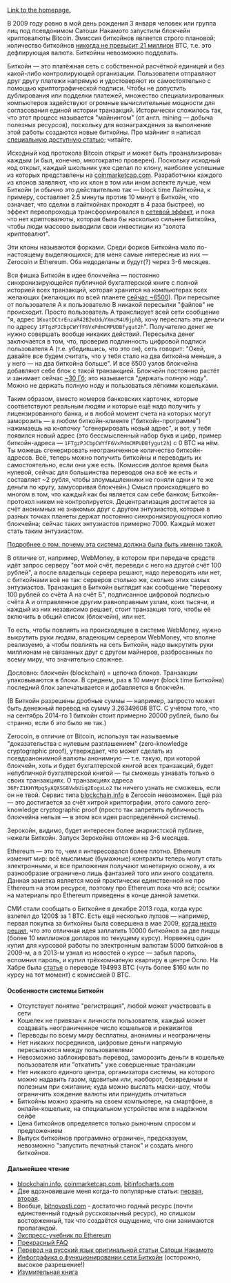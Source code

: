 [Link to the homepage.](https://github.com/snordenstorm/wiki/wiki/My-Ethereum-Homepage)

В 2009 году ровно в мой день рождения 3 января человек или группа лиц под псевдонимом Сатоши Накамото запустили блокчейн криптовалюты Bitcoin. Эмиссия биткойнов является строго плановой; количество биткойнов [никогда не превысит 21 миллион](https://en.bitcoin.it/wiki/Controlled_supply#Projected_Bitcoins_Short_Term) BTC, т.е. это дефлирующая валюта. Биткойны невозможно подделать.

Биткойн — это платёжная сеть с собственной расчётной единицей и без какой-либо контролирующей организации. Пользователи отправляют друг другу платежи напрямую и удостоверяют их самостоятельно с помощью криптографической подписи. Чтобы не допустить дублирования или подделки платежей, множество специализированных компьютеров задействуют огромные вычислительные мощности для согласования единой истории транзакций. Исторически сложилось так, что этот процесс называется "майнингом" (от англ. mining — добыча полезных ресурсов), поскольку для вознаграждения за выполнение этой работы создаются новые биткойны. Про майнинг я написал [специальную доступную статью](https://github.com/snordenstorm/wiki/wiki/%D0%9C%D0%B0%D0%B9%D0%BD%D0%B8%D0%BD%D0%B3-%D0%B1%D0%B8%D1%82%D0%BA%D0%BE%D0%B9%D0%BD%D0%BE%D0%B2); читайте. 

Исходный код протокола Bitcoin открыт и может быть проанализирован каждым (и был, конечно, многократно проверен). Поскольку исходный код открыт, каждый школьник уже сделал по клону, наиболее успешные из которых представлены на [coinmarketcap.com](http://coinmarketcap.com/). Разработчики каждого из клонов заявляют, что их клон в том или ином аспекте лучше, чем Биткойн (и обычно это действительно так — block time Лайткойна, к примеру, составляет 2.5 минуты против 10 минут в Биткойн, что означает, что сделки в лайткойнах проходят в 4 раза быстрее), но эффект первопроходца трансформировался в [сетевой эффект](http://www.computerra.ru/wp-content/uploads/2014/07/BitLicense-3-780x552.png), и пока что нет криптовалюты, которая была бы насколько сильнее Биткойна, чтобы люди массово выводили свои инвестиции из "золота криптовалют".

Эти клоны называются форками. Среди форков Биткойна мало по-настоящему выделяющихся; для меня самые интересные из них — Zerocoin и Ethereum. Оба недоделаны и будут(?) через 3-6 месяцев.

Вся фишка Биткойн в идее блокчейна — постоянно синхронизирующейся публичной бухгалтерской книге с полной историей всех транзакций, которая хранится на компьютерах всех желающих (желающих по всей планете [сейчас ~6500](https://getaddr.bitnodes.io/)). При пересылке от пользователя А к пользователю В никакой пересылки "файлов" не происходит. Просто пользователь А транслирует всей сети сообщение "я, адрес `1KeatDCtrEnzaR42B2eUduYXmcM4U9jphB`, хочу переслать эти деньги по адресу `1FTgzPJCbpCWYfF6VxPdmCMPUDBfygut2h`". Получателю денег не нужно совершать вообще никаких действий. Пересылка денег заключается в том, что, проверив подлинность цифровой подписи пользователя А (т.е. убедившись, что это он), сеть говорит: "Окей, давайте все будем считать, что у тебя стало на два биткойна меньше, а у него — на два биткойна больше". И все 6500 узлов блокчейна добавляют себе блок с такой транзакцией. Блокчейн постоянно растёт и занимает сейчас [~30 Гб](http://bitinfocharts.com/ru/); это называется "держать полную ноду". Можно не держать полную ноду и пользоваться лёгкими кошельками.

Таким образом, вместо номеров банковских карточек, которые соответствуют реальным людям и которые ещё надо получить у лицензированного банка, и в любой момент счета на которых могут заморозить — в любом биткойн-клиенте ("биткойн-программе") нажимаешь на кнопочку "сгенерировать новый адрес", и вот, у тебя появился новый адрес (это бессмысленный набор букв и цифр, пример биткойн-адреса — `1FTgzPJCbpCWYfF6VxPdmCMPUDBfygut2h`) с 0 BTC на нём. Ты можешь сгенерировать неограниченное количество биткойн-адресов. Всё, теперь можно получить биткойны и переводить их самостоятельно, если они уже есть. (Комиссия долгое время была нулевой, сейчас для большинства переводов она всё же есть и составляет ~2 рубля, чтобы злоумышленники не гоняли одни и те же деньги по кругу, замусоривая блокчейн.) Смысл происходящего во многом в том, что каждый как бы является сам себе банком; Биткойн-протокол никем не контролируется. Децентрализация достигается за счёт анонимных не знакомых друг с другом энтузиастов, которые в разных точках планеты держат постоянно синхронизирующуюся копию блокчейна; сейчас таких энтузиастов примерно 7000. Каждый может стать таким энтузиастом.

[Подробнее о том, почему эта система должна была быть именно такой.](https://github.com/snordenstorm/wiki/wiki/%D0%9C%D0%B0%D0%B9%D0%BD%D0%B8%D0%BD%D0%B3-%D0%B1%D0%B8%D1%82%D0%BA%D0%BE%D0%B9%D0%BD%D0%BE%D0%B2#%D0%97%D0%B0%D1%87%D0%B5%D0%BC-%D0%BD%D1%83%D0%B6%D0%B5%D0%BD-%D0%BC%D0%B0%D0%B9%D0%BD%D0%B8%D0%BD%D0%B3)

В отличие от, например, WebMoney, в котором при передаче средств идёт запрос серверу "вот мой счёт, переведи с него на другой счёт 100 рублей", а после владельцы сервера решают, надо переводить или нет, с биткойнами всё не так: серверов столько же, сколько этих самых энтузиастов. Транзакция в Биткойн выглядит как сообщение "перевожу 100 рублей со счёта А на счёт Б", подписанное цифровой подписью счёта А и отправленное другим равноправным узлам, коих тысячи, и каждый из них независимо решает, стоит транзакция того, чтобы её включить в общий список (блокчейн), или нет.

То есть, чтобы повлиять на происходящее в системе WebMoney, нужно выкрутить руки людям, владеющим сервером WebMoney, что вполне реализуемо, а чтобы повлиять на сеть Биткойн, надо выкрутить руки миллионам не связанных друг с другом майнеров, разбросанных по всему миру, что значительно сложнее.

Дословно: блокчейн (blockchain) = цепочка блоков. Транзакции упаковываются в блоки. В среднем, раз в 10 минут (block time Биткойна) последний блок запечатывается и добавляется в блокчейн.

(В Биткойн разрешены дробные суммы — например, запросто может быть денежный перевод на сумму 3.26349608 BTC. С учётом того, что на сентябрь 2014-го 1 биткойн стоит примерно 20000 рублей, было бы странно, если б это было не так.)

Zerocoin, в отличие от Bitcoin, используя так называемые "доказательства с нулевым разглашением" (zero-knowledge cryptographic proof), утверждает, что может сделать из псевдоанонимной валюты анонимную — т.е. такую, при которой блокчейн, хоть и будет бухгалтерской книгой всех транзакций, будет непубличной бухгалтерской книгой — ты сможешь узнавать только о своих транзакциях. О транзакциях адреса `36PrZ1KHYMpqSyAQXSG8VwbUiq2EogxLo2` ты ничего узнать не сможешь, если он не твой. Сервис типа [blockchain.info](http://blockchain.info/) в Zerocoin невозможен. Ещё раз — это достигается за счёт хитрой криптографии, этого самого zero-knowledge cryptographic proof (просто так запретить публичность блокчейна нельзя — в этом вся идея распределённой системы).

Зерокойн, видимо, будет интересен более анархистской публике, нежели Биткойн. Запуск Зерокойна отложен на 3-6 месяцев.

Ethereum — это то, чем я интересовался более плотно. Ethereum изменит мир: всё мыслимые (бумажные) контракты теперь могут стать электронными, и все приложения получают монетарную основу, а их разнообразие ограничено лишь фантазией того или иного создателя. Данная заметка является моей практически единственной не про Ethereum на этом ресурсе, поэтому про Ethereum пока что всё; ссылки на материалы про Ethereum приведены в конце данной заметки.

СМИ стали сообщать о Биткойне в декабре 2013 года, когда курс взлетел до 1200$ за 1 BTC. Есть ещё несколько лулзов — например, первая покупка за биткойны была совершена в мае 2009, [когда некто решил](https://bitcointalk.org/index.php?topic=137.0), что это отличная идея заплатить 10000 биткойнов за две пиццы (более 10 миллионов долларов по текущему курсу). Норвежец один купил для курсовой работы по электронным валютам 5000 биткойнов в 2009-м, а в 2013-м узнал из новостей о курсе — забыл пароль, вспомнил пароль, и купил трёхкомнатную квартиру в центре Осло. На Хабре была [статья](http://habrahabr.ru/post/203374/) о переводе 194993 BTC (чуть более $160 млн по курсу на тот момент) с комиссией 0 BTC.

#### Особенности системы Биткойн

- Отсутствует понятие "регистрация", любой может участвовать в сети
- Кошелек не привязан к личности пользователя, каждый может создавать неограниченное число кошельков и реквизитов
- Переводы по всему миру бесплатны, анонимны и неограничены
- Нет никаких посредников, цифровые деньги напрямую пересылаются между пользователями
- Невозможно заблокировать перевод, заморозить деньги в кошельке пользователя или "откатить" уже совершенные транзакции
- Нет никакого единого центра, организатора системы, на которого можно надавить газом, ядовитым или, наоборот, безвредным и полезным при сжигании; куда можно выслать маски-шоу, чтобы ограничить хождение валюты или принудить отчитаться
- Биткойны можно хранить на своем компьютере, на смартфоне, в онлайн-кошельке, на специальном устройстве или в надёжном сейфе
- Цена биткойнов определяется только рыночным спросом и предложением
- Выпуск биткойнов программно ограничен, предсказуем, невозможно "запустить печатный станок" и создать много биткойнов.

#### Дальнейшее чтение

* [blockchain.info](http://blockchain.info/), [coinmarketcap.com](http://coinmarketcap.com/), [bitinfocharts.com](http://bitinfocharts.com/)
* Две вдохновившие меня когда-то популярные статьи: [первая](http://bitnovosti.com/2014/03/05/dacs/), [вторая](http://bitnovosti.com/2014/03/01/etherium-next-generation-crypto/).
* Вообще, [bitnovosti.com](http://bitnovosti.com/) - достаточно годный ресурс (почти единственный годный русскоязычный ресурс), но слишком восторженный, так что создаётся ощущение, что они занимаются пропагандой.
* [Экспресс-учебник по Ethereum](https://github.com/snordenstorm/wiki/wiki/%D0%AD%D0%BA%D1%81%D0%BF%D1%80%D0%B5%D1%81%D1%81-%D1%83%D1%87%D0%B5%D0%B1%D0%BD%D0%B8%D0%BA-%D0%BF%D0%BE-Ethereum)
* [Прекрасный FAQ](https://en.bitcoin.it/wiki/FAQ)
* [Перевод на русский язык оригинальной статьи Сатоши Накамото](https://bitcoin.org/bitcoin_ru.pdf)
* [Инфографика о функционировании сети Биткойн](http://lurkmore.so/images/a/a8/Bitcoin_Transactions_Explained_Wide_PEREVOD.jpg) (осторожно, высокое разрешение!)
* [Изумительная книга](http://chimera.labs.oreilly.com/books/1234000001802/index.html)